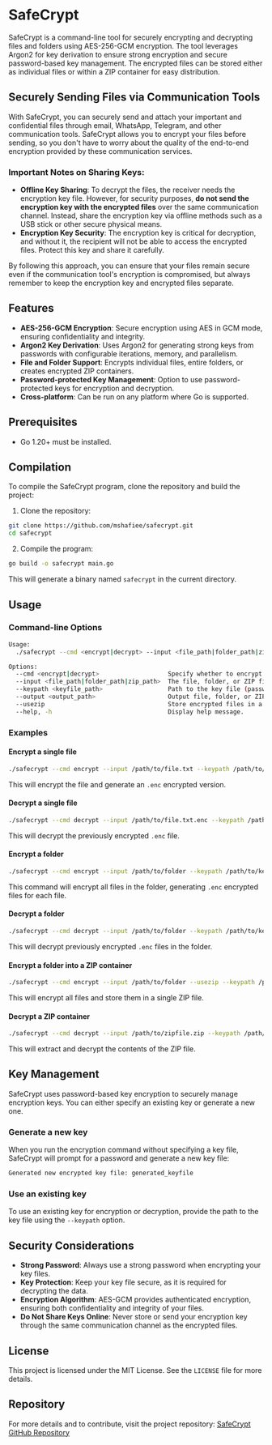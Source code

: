 # SafeCrypt

SafeCrypt is a command-line tool for securely encrypting and decrypting files and folders using AES-256-GCM encryption. The tool leverages Argon2 for key derivation to ensure strong encryption and secure password-based key management. The encrypted files can be stored either as individual files or within a ZIP container for easy distribution.


## Securely Sending Files via Communication Tools

With SafeCrypt, you can securely send and attach your important and confidential files through email, WhatsApp, Telegram, and other communication tools. SafeCrypt allows you to encrypt your files before sending, so you don't have to worry about the quality of the end-to-end encryption provided by these communication services.

### Important Notes on Sharing Keys:
- **Offline Key Sharing**: To decrypt the files, the receiver needs the encryption key file. However, for security purposes, **do not send the encryption key with the encrypted files** over the same communication channel. Instead, share the encryption key via offline methods such as a USB stick or other secure physical means.
- **Encryption Key Security**: The encryption key is critical for decryption, and without it, the recipient will not be able to access the encrypted files. Protect this key and share it carefully.

By following this approach, you can ensure that your files remain secure even if the communication tool's encryption is compromised, but always remember to keep the encryption key and encrypted files separate.

## Features

- **AES-256-GCM Encryption**: Secure encryption using AES in GCM mode, ensuring confidentiality and integrity.
- **Argon2 Key Derivation**: Uses Argon2 for generating strong keys from passwords with configurable iterations, memory, and parallelism.
- **File and Folder Support**: Encrypts individual files, entire folders, or creates encrypted ZIP containers.
- **Password-protected Key Management**: Option to use password-protected keys for encryption and decryption.
- **Cross-platform**: Can be run on any platform where Go is supported.

## Prerequisites

- Go 1.20+ must be installed.

## Compilation

To compile the SafeCrypt program, clone the repository and build the project:

1. Clone the repository:

```bash
git clone https://github.com/mshafiee/safecrypt.git
cd safecrypt
```

2. Compile the program:

```bash
go build -o safecrypt main.go
```

This will generate a binary named `safecrypt` in the current directory.

## Usage

### Command-line Options

```bash
Usage:
  ./safecrypt --cmd <encrypt|decrypt> --input <file_path|folder_path|zip_path> [options]

Options:
  --cmd <encrypt|decrypt>                   Specify whether to encrypt or decrypt the input.
  --input <file_path|folder_path|zip_path>  The file, folder, or ZIP file to encrypt or decrypt.
  --keypath <keyfile_path>                  Path to the key file (password-protected).
  --output <output_path>                    Output file, folder, or ZIP file for encrypted/decrypted files (optional).
  --usezip                                  Store encrypted files in a ZIP container.
  --help, -h                                Display help message.
```

### Examples

#### Encrypt a single file

```bash
./safecrypt --cmd encrypt --input /path/to/file.txt --keypath /path/to/keyfile
```

This will encrypt the file and generate an `.enc` encrypted version.

#### Decrypt a single file

```bash
./safecrypt --cmd decrypt --input /path/to/file.txt.enc --keypath /path/to/keyfile
```

This will decrypt the previously encrypted `.enc` file.

#### Encrypt a folder

```bash
./safecrypt --cmd encrypt --input /path/to/folder --keypath /path/to/keyfile
```

This command will encrypt all files in the folder, generating `.enc` encrypted files for each file.

#### Decrypt a folder

```bash
./safecrypt --cmd decrypt --input /path/to/folder --keypath /path/to/keyfile
```

This will decrypt previously encrypted `.enc` files in the folder.

#### Encrypt a folder into a ZIP container

```bash
./safecrypt --cmd encrypt --input /path/to/folder --usezip --keypath /path/to/keyfile
```

This will encrypt all files and store them in a single ZIP file.

#### Decrypt a ZIP container

```bash
./safecrypt --cmd decrypt --input /path/to/zipfile.zip --keypath /path/to/keyfile
```

This will extract and decrypt the contents of the ZIP file.

## Key Management

SafeCrypt uses password-based key encryption to securely manage encryption keys. You can either specify an existing key or generate a new one.

### Generate a new key

When you run the encryption command without specifying a key file, SafeCrypt will prompt for a password and generate a new key file:

```bash
Generated new encrypted key file: generated_keyfile
```

### Use an existing key

To use an existing key for encryption or decryption, provide the path to the key file using the `--keypath` option.

## Security Considerations

- **Strong Password**: Always use a strong password when encrypting your key files.
- **Key Protection**: Keep your key file secure, as it is required for decrypting the data.
- **Encryption Algorithm**: AES-GCM provides authenticated encryption, ensuring both confidentiality and integrity of your files.
- **Do Not Share Keys Online**: Never store or send your encryption key through the same communication channel as the encrypted files.

## License

This project is licensed under the MIT License. See the `LICENSE` file for more details.

## Repository

For more details and to contribute, visit the project repository: [SafeCrypt GitHub Repository](https://github.com/mshafiee/safecrypt.git)
